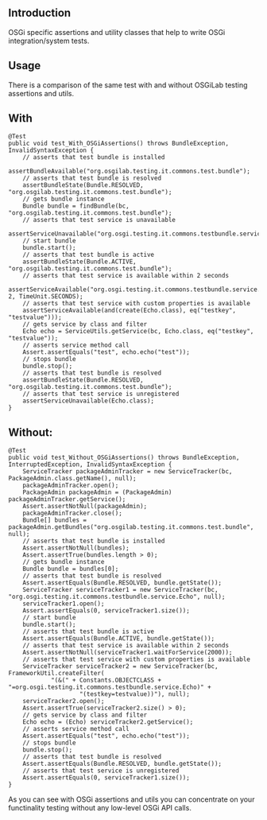 ## Introduction

OSGi specific assertions and utility classes that help to write OSGi integration/system tests.

## Usage

There is a comparison of the same test with and without OSGiLab testing assertions and utils.

## With

    @Test
    public void test_With_OSGiAssertions() throws BundleException, InvalidSyntaxException {
        // asserts that test bundle is installed
        assertBundleAvailable("org.osgilab.testing.it.commons.test.bundle");
        // asserts that test bundle is resolved
        assertBundleState(Bundle.RESOLVED, "org.osgilab.testing.it.commons.test.bundle");
        // gets bundle instance
        Bundle bundle = findBundle(bc, "org.osgilab.testing.it.commons.test.bundle");
        // asserts that test service is unavailable
        assertServiceUnavailable("org.osgi.testing.it.commons.testbundle.service.Echo");
        // start bundle
        bundle.start();
        // asserts that test bundle is active
        assertBundleState(Bundle.ACTIVE, "org.osgilab.testing.it.commons.test.bundle");
        // asserts that test service is available within 2 seconds
        assertServiceAvailable("org.osgi.testing.it.commons.testbundle.service.Echo", 2, TimeUnit.SECONDS);
        // asserts that test service with custom properties is available
        assertServiceAvailable(and(create(Echo.class), eq("testkey", "testvalue")));
        // gets service by class and filter
        Echo echo = ServiceUtils.getService(bc, Echo.class, eq("testkey", "testvalue"));
        // asserts service method call
        Assert.assertEquals("test", echo.echo("test"));
        // stops bundle
        bundle.stop();
        // asserts that test bundle is resolved
        assertBundleState(Bundle.RESOLVED, "org.osgilab.testing.it.commons.test.bundle");
        // asserts that test service is unregistered
        assertServiceUnavailable(Echo.class);
    }

## Without:

    @Test
    public void test_Without_OSGiAssertions() throws BundleException, InterruptedException, InvalidSyntaxException {
        ServiceTracker packageAdminTracker = new ServiceTracker(bc, PackageAdmin.class.getName(), null);
        packageAdminTracker.open();
        PackageAdmin packageAdmin = (PackageAdmin) packageAdminTracker.getService();
        Assert.assertNotNull(packageAdmin);
        packageAdminTracker.close();
        Bundle[] bundles = packageAdmin.getBundles("org.osgilab.testing.it.commons.test.bundle", null);
        // asserts that test bundle is installed
        Assert.assertNotNull(bundles);
        Assert.assertTrue(bundles.length > 0);
        // gets bundle instance
        Bundle bundle = bundles[0];
        // asserts that test bundle is resolved
        Assert.assertEquals(Bundle.RESOLVED, bundle.getState());
        ServiceTracker serviceTracker1 = new ServiceTracker(bc, "org.osgi.testing.it.commons.testbundle.service.Echo", null);
        serviceTracker1.open();
        Assert.assertEquals(0, serviceTracker1.size());
        // start bundle
        bundle.start();
        // asserts that test bundle is active
        Assert.assertEquals(Bundle.ACTIVE, bundle.getState());
        // asserts that test service is available within 2 seconds
        Assert.assertNotNull(serviceTracker1.waitForService(2000));
        // asserts that test service with custom properties is available
        ServiceTracker serviceTracker2 = new ServiceTracker(bc, FrameworkUtil.createFilter(
                "(&(" + Constants.OBJECTCLASS + "=org.osgi.testing.it.commons.testbundle.service.Echo)" +
                        "(testkey=testvalue))"), null);
        serviceTracker2.open();
        Assert.assertTrue(serviceTracker2.size() > 0);
        // gets service by class and filter
        Echo echo = (Echo) serviceTracker2.getService();
        // asserts service method call
        Assert.assertEquals("test", echo.echo("test"));
        // stops bundle
        bundle.stop();
        // asserts that test bundle is resolved
        Assert.assertEquals(Bundle.RESOLVED, bundle.getState());
        // asserts that test service is unregistered
        Assert.assertEquals(0, serviceTracker1.size());
    }


As you can see with OSGi assertions and utils you can concentrate on your functinality testing without any low-level OSGi API calls.